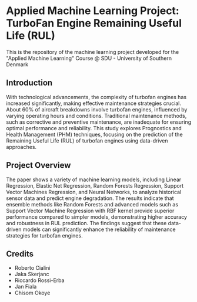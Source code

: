 # Applied Machine Learning Project: TurboFan Engine Remaining Useful Life (RUL)
This is the repository of the machine learning project developed for the "Applied Machine Learning" Course @ SDU - University of Southern Denmark

## Introduction
With technological advancements, the complexity of turbofan engines has increased significantly,
making effective maintenance strategies crucial. About 60% of aircraft breakdowns involve turbofan engines,
influenced by varying operating hours and conditions. Traditional maintenance methods, such as corrective and preventive maintenance, are inadequate for ensuring optimal performance and reliability. This
study explores Prognostics and Health Management (PHM) techniques, focusing on the prediction of the
Remaining Useful Life (RUL) of turbofan engines using data-driven approaches.

## Project Overview
The paper shows a variety of machine learning models, including Linear Regression, Elastic Net Regression, Random Forests Regression, Support Vector Machines Regression, and Neural Networks, to analyze
historical sensor data and predict engine degradation. The results indicate that ensemble methods like
Random Forests and advanced models such as Support Vector Machine Regression with RBF kernel provide
superior performance compared to simpler models, demonstrating higher accuracy and robustness in RUL
prediction.
The findings suggest that these data-driven models can significantly enhance the reliability of maintenance strategies for turbofan engines.

## Credits
- Roberto Cialini
- Jaka Skerjanc
- Riccardo Rossi-Erba
- Jan Fiala
- Chisom Okoye
